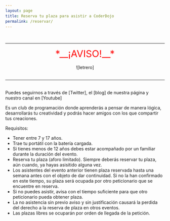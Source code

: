 ```yaml
---
layout: page
title: Reserva tu plaza para asistir a CoderDojo
permalink: /reservar/
---
```


<!--### Nuestro próximo evento será el--> 

<br>

***

<span style="display:block;text-align:center;font-size:30px;color:red;">
*__¡AVISO!__*</span><br><span style="display:block;text-align:center;">![letrero]</span>
<br>

***

<br>
Puedes seguirnos a través de [Twitter], el [blog] de nuestra página y nuestro canal en [Youtube]

<!--{% include calendario.html %}-->

  Es un club de programación donde aprenderás a pensar de manera lógica, desarrollarás tu creatividad y podrás hacer amigos con los que compartir tus creaciones.

Requisitos: 

  * Tener entre 7 y 17 años.
  * Trae tu portátil con la batería cargada.
  * Si tienes menos de 12 años debes estar acompañado por un familiar durante la duración del evento.
  * Reserva tu plaza (aforo limitado). Siempre deberás reservar tu plaza, aún cuando, ya hayas asisitido alguna vez.
  * Los asistentes del evento anterior tienen plaza reservada hasta una semana antes con el objeto de dar continuidad. Si no la han confirmado en este tiempo, su plaza será ocupada por otro peticionario que se encuentre en reserva.
  * Si no puedes asistir, avisa con el tiempo suficiente para que otro peticionario pueda obtener plaza.
  * La no asistencia sin previo aviso y sin justificación causará la perdida del derecho a la reserva de plaza en otros eventos.
  * Las plazas libres se ocuparán por orden de llegada de la petición.



<!--Reserva tu plaza [aquí](https://zen.coderdojo.com/dojos/es/san-jose-de-la-rinconada/la-rinconada-sevilla)-->


[Twitter]:https://twitter.com/dojolarinconada
[blog]:https://coderdojolarinconada.github.io/noticias/
[Youtube]:https://www.youtube.com/channel/UC7AelXV3QJB-nmJ_MZQudVQ
[letrero]: /images/letrero.png "Letrero COVID-19"



 
